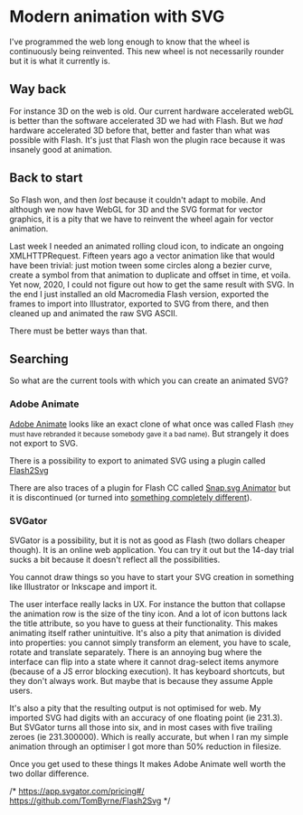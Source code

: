 <!--
  slug: animating-svg
  date: 9999-04-30
  modified: 9999-04-30
  type: post
  header: boxbox.jpg
  category: SVG
  tag: animation
-->

# Modern animation with SVG

I've programmed the web long enough to know that the wheel is continuously being reinvented. This new wheel is not necessarily rounder but it is what it currently is.

## Way back

For instance 3D on the web is old. Our current hardware accelerated webGL is better than the software accelerated 3D we had with Flash. But we *had* hardware accelerated 3D before that, better and faster than what was possible with Flash. It's just that Flash won the plugin race because it was insanely good at animation.

## Back to start

So Flash won, and then *lost* because it couldn't adapt to mobile. And although we now have WebGL for 3D and the SVG format for vector graphics, it is a pity that we have to reinvent the wheel again for vector animation.

Last week I needed an animated rolling cloud icon, to indicate an ongoing XMLHTTPRequest. Fifteen years ago a vector animation like that would have been trivial: just motion tween some circles along a bezier curve, create a symbol from that animation to duplicate and offset in time, et voila.
Yet now, 2020, I could not figure out how to get the same result with SVG.
In the end I just installed an old Macromedia Flash version, exported the frames to import into Illustrator, exported to SVG from there, and then cleaned up and animated the raw SVG ASCII.

There must be better ways than that.

## Searching

So what are the current tools with which you can create an animated SVG?

### Adobe Animate

[Adobe Animate](https://www.adobe.com/products/animate.html) looks like an exact clone of what once was called Flash <small>(they must have rebranded it because somebody gave it a bad name)</small>. But strangely it does not export to SVG.

There is a possibility to export to animated SVG using a plugin called [Flash2Svg](https://github.com/TomByrne/Flash2Svg)

There are also traces of a plugin for Flash CC called [Snap.svg Animator](http://cjgammon.github.io/SnapSVG-Animator/) but it is discontinued (or turned into [something completely different](http://snapsvg.io/)).

### SVGator

SVGator is a possibility, but it is not as good as Flash (two dollars cheaper though). It is an online web application. You can try it out but the 14-day trial sucks a bit because it doesn't reflect all the possibilities.

You cannot draw things so you have to start your SVG creation in something like Illustrator or Inkscape and import it.

The user interface really lacks in UX. For instance the button that collapse the animation row is the size of the tiny icon. And a lot of icon buttons lack the title attribute, so you have to guess at their functionality.
This makes animating itself rather unintuitive. It's also a pity that animation is divided into properties: you cannot simply transform an element, you have to scale, rotate and translate separately.
There is an annoying bug where the interface can flip into a state where it cannot drag-select items anymore (because of a JS error blocking execution).
It has keyboard shortcuts, but they don't always work. But maybe that is because they assume Apple users.

It's also a pity that the resulting output is not optimised for web. My imported SVG had digits with an accuracy of one floating point (ie 231.3). But SVGator turns all those into six, and in most cases with five trailing zeroes (ie 231.300000). Which is really accurate, but when I ran my simple animation through an optimiser I got more than 50% reduction in filesize.

Once you get used to these things
It makes Adobe Animate well worth the two dollar difference.


/*
https://app.svgator.com/pricing#/
https://github.com/TomByrne/Flash2Svg
*/
